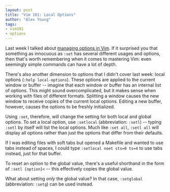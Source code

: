 ```yaml
---
layout: post
title: "Vim 101: Local Options"
author: "Alex Young"
tags: 
- vim101
- options
---
```


Last week I talked about [managing options in Vim](http://usevim.com/2012/11/09/vim-101-options/).  If it surprised you that something as innocuous as `:set` has several different usages and options, then that's worth remembering when it comes to mastering Vim: even seemingly simple commands can have a lot of depth.

There's also another dimension to options that I didn't cover last week: local options (`:help local-options`).  These options are applied to the current window or buffer -- imagine that each window or buffer has an internal list of options.  This might sound overcomplicated, but it makes sense when working with files of different formats.  Splitting a window causes the new window to receive copies of the current local options.  Editing a new buffer, however, causes the options to be freshly initialized.

Using `:set`, therefore, will change the setting for both local and global options.  To set a local option, use `:setlocal` (abbreviation: `:setl`) -- typing `:setl` by itself will list the local options.  Much like `:set all`, `:setl all` will display all options rather than just the options that differ from their defaults.

If I was editing files with soft tabs but opened a Makefile and wanted to use tabs instead of spaces, I could type `:setlocal noet sts=0 ts=4` to use tabs instead, just for that buffer.

To reset an option to the global value, there's a useful shorthand in the form of `:setl {option}<` -- this effectively copies the global value.

What about setting _only_ the global value?  In that case, `:setglobal` (abbreviation: `:setg`) can be used instead.
